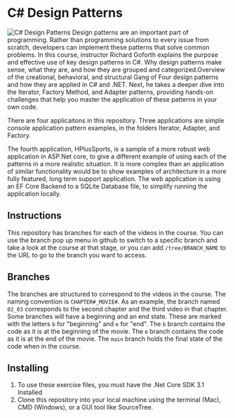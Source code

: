 # C# Design Patterns

![C# Design Patterns][lil-thumbnail-url] 
Design patterns are an important part of programming. Rather than programming solutions to every issue from scratch, developers can implement these patterns that solve common problems. In this course, instructor Richard Goforth explains the purpose and effective use of key design patterns in C#. Why design patterns make sense, what they are, and how they are grouped and categorized.Overview of the creational, behavioral, and structural Gang of Four design patterns and how they are applied in C# and .NET. Next, he takes a deeper dive into the Iterator, Factory Method, and Adapter patterns, providing hands-on challenges that help you master the application of these patterns in your own code.

There are four applicaitons in this repository.  Three applications are simple console application pattern examples, in the folders Iterator, Adapter, and Factory.

The fourth application, HPlusSports, is a sample of a more robust web application in ASP.Net core, to give a different example of using each of the patterns in a more realistic situation.  It is more complex than an application of similar functionality would be to show examples of architecture in a more fully featured, long term support application.
The web application is using an EF Core Backend to a SQLite Database file, to simplify running the application locally.

## Instructions
This repository has branches for each of the videos in the course. You can use the branch pop up menu in github to switch to a specific branch and take a look at the course at that stage, or you can add `/tree/BRANCH_NAME` to the URL to go to the branch you want to access.

## Branches
The branches are structured to correspond to the videos in the course. The naming convention is `CHAPTER#_MOVIE#`. As an example, the branch named `02_03` corresponds to the second chapter and the third video in that chapter. 
Some branches will have a beginning and an end state. These are marked with the letters `b` for "beginning" and `e` for "end". The `b` branch contains the code as it is at the beginning of the movie. The `e` branch contains the code as it is at the end of the movie. The `main` branch holds the final state of the code when in the course.

## Installing
1. To use these exercise files, you must have the .Net Core SDK 3.1 Installed
2. Clone this repository into your local machine using the terminal (Mac), CMD (Windows), or a GUI tool like SourceTree.


[lil-course-url]: https://www.linkedin.com/learning/c-sharp-design-patterns
[lil-thumbnail-url]: https://cdn.lynda.com/course/2314072/2314072-1602606433506-16x9.jpg
